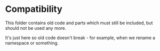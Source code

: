 ﻿# Compatibility

This folder contains old code and parts which must still be included, but should not be used any more. 

It's just here so old code doesn't break - for example, when we rename a namespace or something. 